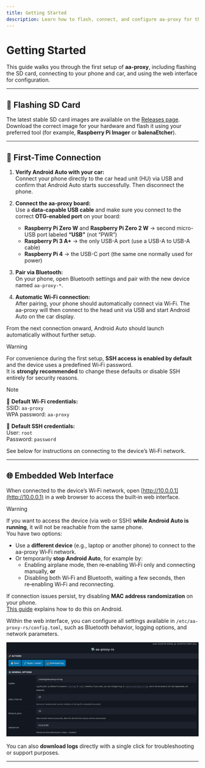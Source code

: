 ```yaml
---
title: Getting Started
description: Learn how to flash, connect, and configure aa-proxy for the first time.
---
```


# Getting Started

This guide walks you through the first setup of **aa-proxy**, including flashing the SD card, connecting to your phone and car, and using the web interface for configuration.

---

## 💾 Flashing SD Card

The latest stable SD card images are available on the [Releases page](https://github.com/manio/aa-proxy-rs/releases).  
Download the correct image for your hardware and flash it using your preferred tool (for example, **Raspberry Pi Imager** or **balenaEtcher**).

---

## 🔌 First-Time Connection

1. **Verify Android Auto with your car:**  
   Connect your phone directly to the car head unit (HU) via USB and confirm that Android Auto starts successfully. Then disconnect the phone.

2. **Connect the aa-proxy board:**  
   Use a **data-capable USB cable** and make sure you connect to the correct **OTG-enabled port** on your board:

   - **Raspberry Pi Zero W** and **Raspberry Pi Zero 2 W** → second micro-USB port labeled **“USB”** (not “PWR”)  
   - **Raspberry Pi 3 A+** → the only USB-A port (use a USB-A to USB-A cable)  
   - **Raspberry Pi 4** → the USB-C port (the same one normally used for power)

3. **Pair via Bluetooth:**  
   On your phone, open Bluetooth settings and pair with the new device named `aa-proxy-*`.

4. **Automatic Wi‑Fi connection:**  
   After pairing, your phone should automatically connect via Wi‑Fi. The aa-proxy will then connect to the head unit via USB and start Android Auto on the car display.

From the next connection onward, Android Auto should launch automatically without further setup.

> [!WARNING]  
> For convenience during the first setup, **SSH access is enabled by default** and the device uses a predefined Wi‑Fi password.  
> It is **strongly recommended** to change these defaults or disable SSH entirely for security reasons.

> [!NOTE]  
> 📶 **Default Wi‑Fi credentials:**  
> SSID: `aa-proxy`  
> WPA password: `aa-proxy`  
>
> 🔐 **Default SSH credentials:**  
> User: `root`  
> Password: `password`  
>
> See below for instructions on connecting to the device’s Wi‑Fi network.

---

## 🌐 Embedded Web Interface

When connected to the device’s Wi‑Fi network, open [http://10.0.0.1](http://10.0.0.1) in a web browser to access the built‑in web interface.

> [!WARNING]  
> If you want to access the device (via web or SSH) **while Android Auto is running**, it will not be reachable from the same phone.  
> You have two options:
>
> - Use a **different device** (e.g., laptop or another phone) to connect to the aa-proxy Wi‑Fi network.  
> - Or temporarily **stop Android Auto**, for example by:  
>   - Enabling airplane mode, then re‑enabling Wi‑Fi only and connecting manually, **or**  
>   - Disabling both Wi‑Fi and Bluetooth, waiting a few seconds, then re‑enabling Wi‑Fi and reconnecting.
>
> If connection issues persist, try disabling **MAC address randomization** on your phone.  
> [This guide](https://help.kings.edu/hc/en-us/articles/4406119218455-How-to-Disable-Randomized-MAC-Addresses-on-Android) explains how to do this on Android.

Within the web interface, you can configure all settings available in `/etc/aa-proxy-rs/config.toml`, such as Bluetooth behavior, logging options, and network parameters.

![Webserver preview](./images/webserver.png)

You can also **download logs** directly with a single click for troubleshooting or support purposes.

---

